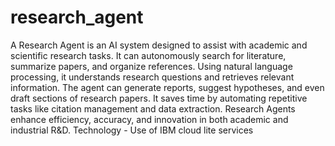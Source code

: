# research_agent
A Research Agent is an AI system designed to assist with academic and scientific research tasks.
It can autonomously search for literature, summarize papers, and organize references.
Using natural language processing, it understands research questions and retrieves relevant information.
The agent can generate reports, suggest hypotheses, and even draft sections of research papers. 
It saves time by automating repetitive tasks like citation management and data extraction. Research Agents enhance efficiency, accuracy, and innovation in both academic and industrial R&D.
Technology - Use of IBM cloud lite services 
